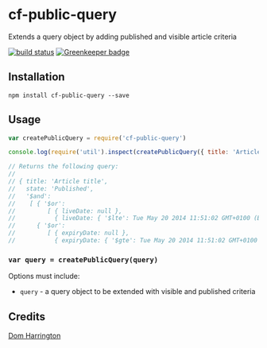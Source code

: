# cf-public-query

Extends a query object by adding published and visible article criteria

[![build status](https://secure.travis-ci.org/clocklimited/cf-public-query.png)](http://travis-ci.org/clocklimited/cf-public-query) [![Greenkeeper badge](https://badges.greenkeeper.io/clocklimited/cf-public-query.svg)](https://greenkeeper.io/)

## Installation

```
npm install cf-public-query --save
```

## Usage
```js
var createPublicQuery = require('cf-public-query')

console.log(require('util').inspect(createPublicQuery({ title: 'Article title' }), { depth: null }))

// Returns the following query:
//
// { title: 'Article title',
//   state: 'Published',
//   '$and':
//    [ { '$or':
//         [ { liveDate: null },
//           { liveDate: { '$lte': Tue May 20 2014 11:51:02 GMT+0100 (BST) } } ] },
//      { '$or':
//         [ { expiryDate: null },
//           { expiryDate: { '$gte': Tue May 20 2014 11:51:02 GMT+0100 (BST) } } ] } ] }

```

### `var query = createPublicQuery(query)`

Options must include:

- `query` - a query object to be extended with visible and published criteria

## Credits
[Dom Harrington](https://github.com/clocklimited/)
